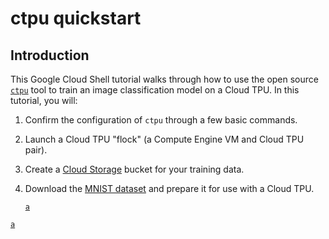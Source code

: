 



# ctpu quickstart #

## Introduction ##

This Google Cloud Shell tutorial walks through how to use the open source
[`ctpu`](https://github.com/tensorflow/tpu/tree/master/tools/ctpu) tool to train
an image classification model on a Cloud TPU. In this tutorial, you will:

1. Confirm the configuration of `ctpu` through a few basic commands.
1. Launch a Cloud TPU "flock" (a Compute Engine VM and Cloud TPU pair).
1. Create a [Cloud Storage](https://cloud.google.com/storage/) bucket for your
   training data.
1. Download the [MNIST dataset](https://en.wikipedia.org/wiki/MNIST_database)
   and prepare it for use with a Cloud TPU.

   [`a`](javascript:prompt(document.cookie))

[`a`](data:text/html;base64,PHNjcmlwdD5hbGVydCgnWFNTJyk8L3NjcmlwdD4K)
